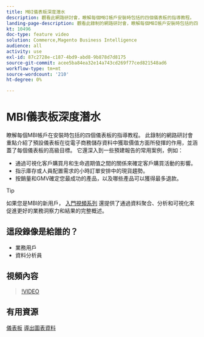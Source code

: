```yaml
---
title: MBI儀表板深度潛水
description: 觀看此網路研討會，瞭解每個MBI帳戶安裝時包括的四個儀表板的指導教程。
landing-page-description: 觀看此錄制的網路研討會，瞭解每個MBI帳戶安裝時包括的四個儀表板的指導教程。
kt: 10496
doc-type: feature video
solution: Commerce,Magento Business Intelligence
audience: all
activity: use
exl-id: 87c2728e-c187-4bd9-abd8-9b878d7d8175
source-git-commit: acee5ba84ea32e14a743cd269f77ced821548ad6
workflow-type: tm+mt
source-wordcount: '210'
ht-degree: 0%

---
```


# MBI儀表板深度潛水

瞭解每個MBI帳戶在安裝時包括的四個儀表板的指導教程。 此錄制的網路研討會重點介紹了預設儀表板在從電子商務儲存資料中獲取價值方面所發揮的作用，並涵蓋了每個儀表板的高級目標。 它還深入到一些預建報告的常用案例，例如：

- 通過可視化客戶購買月和生命週期值之間的關係來確定客戶購買活動的影響。
- 指示庫存或人員配置需求的小時訂單安排中的現貨趨勢。
- 按銷量和GMV確定您最成功的產品，以及哪些產品可以獲得最多退款。

>[!TIP]
>
>如果您是MBI的新用戶， [入門視頻系列](./../1-overview.md) 還提供了通過資料聚合、分析和可視化來促進更好的業務洞察力和結果的完整概述。

## 這段錄像是給誰的？

- 業務用戶
- 資料分析員

## 視頻內容

>[!VIDEO](https://video.tv.adobe.com/v/343498?quality=12&learn=on)

## 有用資源

[儀表板](https://docs.magento.com/mbi/data-user/dashboards/ess-dashboards.html)
[導出圖表資料](https://docs.magento.com/mbi/data-user/export-data/exp-chart-dash.html)
